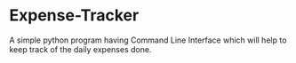 # Expense-Tracker
A simple python program having Command Line Interface which will help to keep track of the daily expenses done.
